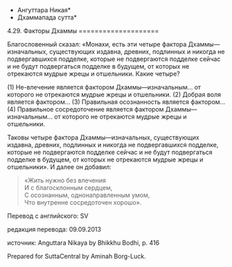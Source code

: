 * Ангуттара Никая*
* Дхаммапада сутта*

4\.29\. Факторы Дхаммы
\=\=\=\=\=\=\=\=\=\=\=\=\=\=\=\=\=\=\=\=

Благословенный сказал: «Монахи, есть эти четыре фактора Дхаммы—изначальных, существующих издавна, древних, подлинных и никогда не подвергавшихся подделке, которые не подвергаются подделке сейчас и не будут подвергаться подделке в будущем, от которых не отрекаются мудрые жрецы и отшельники\. Какие четыре?

\(1\) Не\-влечение является фактором Дхаммы—изначальным… от которого не отрекаются мудрые жрецы и отшельники\. \(2\) Добрая воля является фактором… \(3\) Правильная осознанность является фактором… \(4\) Правильное сосредоточение является фактором Дхаммы—изначальным… от которого не отрекаются мудрые жрецы и отшельники\.

Таковы четыре фактора Дхаммы—изначальных, существующих издавна, древних, подлинных и никогда не подвергавшихся подделке, которые не подвергаются подделке сейчас и не будут подвергаться подделке в будущем, от которых не отрекаются мудрые жрецы и отшельники»\. И далее он добавил:

> «Жить нужно без влечения  
> И с благосклонным сердцем,  
> С осознанным, однонаправленным умом,  
> Что внутренне сосредоточен хорошо»\.

Перевод с английского: SV

редакция перевода: 09\.09\.2013

источник: Anguttara Nikaya by Bhikkhu Bodhi, p\. 416

Prepared for SuttaCentral by Aminah Borg\-Luck\.